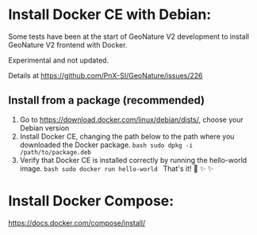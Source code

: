 # Install Docker CE with Debian:

Some tests have been at the start of GeoNature V2 development to install GeoNature V2 frontend with Docker. 

Experimental and not updated. 

Details at https://github.com/PnX-SI/GeoNature/issues/226

## Install from a package (recommended)
 1. Go to https://download.docker.com/linux/debian/dists/, choose your Debian version
 2. Install Docker CE, changing the path below to the path where you downloaded the Docker package.
	```bash sudo dpkg -i /path/to/package.deb ```
 3. Verify that Docker CE is installed correctly by running the hello-world image.
	```bash sudo docker run hello-world ```
 That's it! :tada: :sparkles: :sparkles:
# Install Docker Compose:
  https://docs.docker.com/compose/install/
